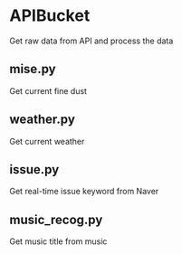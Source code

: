 # APIBucket
Get raw data from API and process the data

## mise.py
Get current fine dust

## weather.py
Get current weather 

## issue.py
Get real-time issue keyword from Naver

## music_recog.py
Get music title from music
